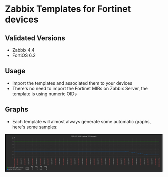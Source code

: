 # Zabbix Templates for Fortinet devices

## Validated Versions
- Zabbix 4.4
- FortiOS 6.2

## Usage
- Import the templates and associated them to your devices
- There's no need to import the Fortinet MIBs on Zabbix Server, the template is using numeric OIDs

## Graphs

- Each template will almost always generate some automatic graphs, here's some samples:

![Active VPN Tunnels][active_vpn_tunnels]

[active_vpn_tunnels]: /static/active_vpn_tunnels.png "Active VPN Tunnels"
